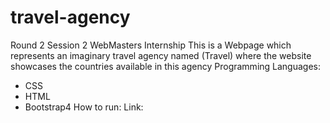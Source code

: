 # travel-agency
Round 2 Session 2 WebMasters Internship
This is a Webpage which represents an imaginary travel agency named (Travel) where the website showcases the countries available in this agency 
Programming Languages:
- CSS
- HTML
- Bootstrap4
How to run:
Link:
